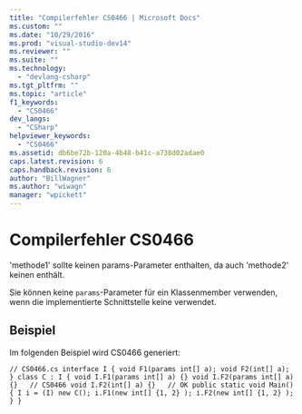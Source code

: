 ```yaml
---
title: "Compilerfehler CS0466 | Microsoft Docs"
ms.custom: ""
ms.date: "10/29/2016"
ms.prod: "visual-studio-dev14"
ms.reviewer: ""
ms.suite: ""
ms.technology: 
  - "devlang-csharp"
ms.tgt_pltfrm: ""
ms.topic: "article"
f1_keywords: 
  - "CS0466"
dev_langs: 
  - "CSharp"
helpviewer_keywords: 
  - "CS0466"
ms.assetid: db6be72b-120a-4b48-b41c-a738d02adae0
caps.latest.revision: 6
caps.handback.revision: 6
author: "BillWagner"
ms.author: "wiwagn"
manager: "wpickett"
---
```

# Compilerfehler CS0466
'methode1' sollte keinen params\-Parameter enthalten, da auch 'methode2' keinen enthält.  
  
 Sie können keine `params`\-Parameter für ein Klassenmember verwenden, wenn die implementierte Schnittstelle keine verwendet.  
  
## Beispiel  
 Im folgenden Beispiel wird CS0466 generiert:  
  
```  
// CS0466.cs interface I { void F1(params int[] a); void F2(int[] a); } class C : I { void I.F1(params int[] a) {} void I.F2(params int[] a) {}   // CS0466 void I.F2(int[] a) {}   // OK public static void Main() { I i = (I) new C(); i.F1(new int[] {1, 2} ); i.F2(new int[] {1, 2} ); } }  
```